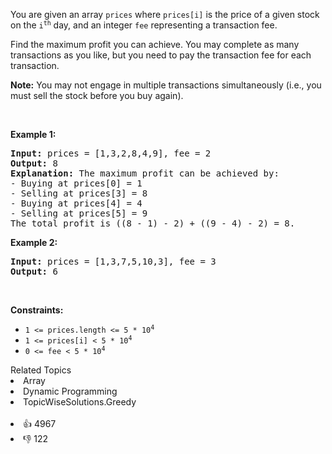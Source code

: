<p>You are given an array <code>prices</code> where <code>prices[i]</code> is the price of a given stock on the <code>i<sup>th</sup></code> day, and an integer <code>fee</code> representing a transaction fee.</p>

<p>Find the maximum profit you can achieve. You may complete as many transactions as you like, but you need to pay the transaction fee for each transaction.</p>

<p><strong>Note:</strong> You may not engage in multiple transactions simultaneously (i.e., you must sell the stock before you buy again).</p>

<p>&nbsp;</p> 
<p><strong class="example">Example 1:</strong></p>

<pre>
<strong>Input:</strong> prices = [1,3,2,8,4,9], fee = 2
<strong>Output:</strong> 8
<strong>Explanation:</strong> The maximum profit can be achieved by:
- Buying at prices[0] = 1
- Selling at prices[3] = 8
- Buying at prices[4] = 4
- Selling at prices[5] = 9
The total profit is ((8 - 1) - 2) + ((9 - 4) - 2) = 8.
</pre>

<p><strong class="example">Example 2:</strong></p>

<pre>
<strong>Input:</strong> prices = [1,3,7,5,10,3], fee = 3
<strong>Output:</strong> 6
</pre>

<p>&nbsp;</p> 
<p><strong>Constraints:</strong></p>

<ul> 
 <li><code>1 &lt;= prices.length &lt;= 5 * 10<sup>4</sup></code></li> 
 <li><code>1 &lt;= prices[i] &lt; 5 * 10<sup>4</sup></code></li> 
 <li><code>0 &lt;= fee &lt; 5 * 10<sup>4</sup></code></li> 
</ul>

<div><div>Related Topics</div><div><li>Array</li><li>Dynamic Programming</li><li>TopicWiseSolutions.Greedy</li></div></div><br><div><li>👍 4967</li><li>👎 122</li></div>